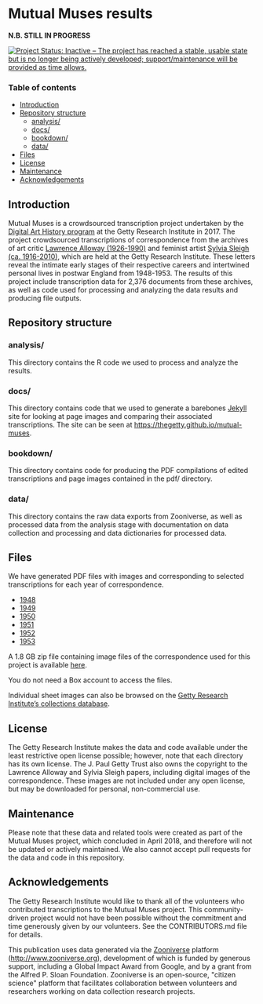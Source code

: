 # Mutual Muses results

**N.B. STILL IN PROGRESS**

[![Project Status: Inactive – The project has reached a stable, usable state but is no longer being actively developed; support/maintenance will be provided as time allows.](http://www.repostatus.org/badges/latest/inactive.svg)](http://www.repostatus.org/#inactive)

### Table of contents 

<!-- TOC depthFrom:2 depthTo:6 withLinks:1 updateOnSave:0 orderedList:0 -->

- [Introduction](#introduction)
- [Repository structure](#repository-structure)
  - [analysis/](#analysis)
  - [docs/](#docs)
  - [bookdown/](#bookdown)
  - [data/](#data)
- [Files](#files)
- [License](#license)
- [Maintenance](#maintenance)
- [Acknowledgements](#acknowledgements)

## Introduction

Mutual Muses is a crowdsourced transcription project undertaken by the [Digital Art History program](http://www.getty.edu/research/scholars/digital_art_history/index.html) at the Getty Research Institute in 2017. The project crowdsourced transcriptions of correspondence from the archives of art critic [Lawrence Alloway (1926-1990)](http://primo.getty.edu/GRI:GETTY_ALMA21135991340001551) and feminist artist [Sylvia Sleigh (ca. 1916-2010)](http://primo.getty.edu/GRI:GETTY_ALMA21136007870001551), which are held at the Getty Research Institute. These letters reveal the intimate early stages of their respective careers and intertwined personal lives in postwar England from 1948-1953. The results of this project include transcription data for 2,376 documents from these archives, as well as code used for processing and analyzing the data results and producing file outputs. 

## Repository structure 

### analysis/

This directory contains the R code we used to process and analyze the results.

### docs/

This directory contains code that we used to generate a barebones [Jekyll] site for looking at page images and comparing their associated transcriptions. The site can be seen at <https://thegetty.github.io/mutual-muses>.

[Jekyll]: https://jekyllrb.com

### bookdown/

This directory contains code for producing the PDF compilations of edited transcriptions and page images contained in the pdf/ directory.

### data/

This directory contains the raw data exports from Zooniverse, as well as processed data from the analysis stage with documentation on data collection and processing and data dictionaries for processed data.

## Files 

We have generated PDF files with images and corresponding to selected transcriptions for each year of correspondence. 

* [1948](https://getty.box.com/shared/static/hsdgjn50k08850aue4w3rsxt6hj9hjqp.pdf) 
* [1949](https://getty.box.com/shared/static/iw2xfj7zyvy3edf0dyyikd0ao91qtbdm.pdf) 
* [1950](https://getty.box.com/shared/static/cutm2p9pec2j4tkuwu5z9mv2g24kfcc9.pdf) 
* [1951](https://getty.box.com/shared/static/ge0ki5jike4desvvteyfz5gjc7vbcg1f.pdf) 
* [1952](https://getty.box.com/shared/static/kit6gcdmaa1yx3lvn6whr9eq5n12g9rp.pdf) 
* [1953](https://getty.box.com/shared/static/1hjt1ob4w63if5f6ovq762ysw6bjvks9.pdf) 

A 1.8 GB zip file containing image files of the correspondence used for this project is available [here](https://getty.box.com/shared/static/429y88z56v4q7ebced8n8g0031b5kl2z.zip).

You do not need a Box account to access the files. 

Individual sheet images can also be browsed on the [Getty Research Institute’s collections database](http://hdl.handle.net/10020/alloway_sleigh).

## License 

The Getty Research Institute makes the data and code available under the least restrictive open license possible; however, note that each directory has its own license. The J. Paul Getty Trust also owns the copyright to the Lawrence Alloway and Sylvia Sleigh papers, including digital images of the correspondence. These images are not included under any open license, but may be downloaded for personal, non-commercial use.


## Maintenance 

Please note that these data and related tools were created as part of the Mutual Muses project, which concluded in April 2018, and therefore will not be updated or actively maintained. We also cannot accept pull requests for the data and code in this repository. 

## Acknowledgements

The Getty Research Institute would like to thank all of the volunteers who contributed transcriptions to the Mutual Muses project. This community-driven project would not have been possible without the commitment and time generously given by our volunteers. See the CONTRIBUTORS.md file for details.

This publication uses data generated via the [Zooniverse](http://www.zooniverse.org) platform (http://www.zooniverse.org), development of which is funded by generous support, including a Global Impact Award from Google, and by a grant from the Alfred P. Sloan Foundation. Zooniverse is an open-source, "citizen science" platform that facilitates collaboration between volunteers and researchers working on data collection research projects. 

